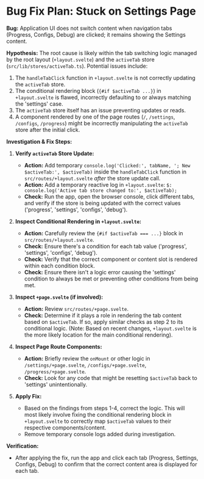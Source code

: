 # Bug Fix Plan: Stuck on Settings Page

**Bug:** Application UI does not switch content when navigation tabs (Progress, Configs, Debug) are clicked; it remains showing the Settings content.

**Hypothesis:**
The root cause is likely within the tab switching logic managed by the root layout (`+layout.svelte`) and the `activeTab` store (`src/lib/stores/activeTab.ts`). Potential issues include:
1.  The `handleTabClick` function in `+layout.svelte` is not correctly updating the `activeTab` store.
2.  The conditional rendering block (`{#if $activeTab ...}`) in `+layout.svelte` is flawed, incorrectly defaulting to or always matching the 'settings' case.
3.  The `activeTab` store itself has an issue preventing updates or reads.
4.  A component rendered by one of the page routes (`/`, `/settings`, `/configs`, `/progress`) might be incorrectly manipulating the `activeTab` store after the initial click.

**Investigation & Fix Steps:**

1.  **Verify `activeTab` Store Update:**
    *   **Action:** Add temporary `console.log('Clicked:', tabName, '; New $activeTab:', $activeTab)` inside the `handleTabClick` function in `src/routes/+layout.svelte` *after* the store update call.
    *   **Action:** Add a temporary reactive log in `+layout.svelte`: `$: console.log('Active tab store changed to:', $activeTab);`
    *   **Check:** Run the app, open the browser console, click different tabs, and verify if the store is being updated with the correct values ('progress', 'settings', 'configs', 'debug').

2.  **Inspect Conditional Rendering in `+layout.svelte`:**
    *   **Action:** Carefully review the `{#if $activeTab === ...}` block in `src/routes/+layout.svelte`.
    *   **Check:** Ensure there's a condition for each tab value ('progress', 'settings', 'configs', 'debug').
    *   **Check:** Verify that the correct component or content slot is rendered within each condition block.
    *   **Check:** Ensure there isn't a logic error causing the 'settings' condition to always be met or preventing other conditions from being met.

3.  **Inspect `+page.svelte` (if involved):**
    *   **Action:** Review `src/routes/+page.svelte`.
    *   **Check:** Determine if it plays a role in rendering the tab content based on `$activeTab`. If so, apply similar checks as step 2 to its conditional logic. (Note: Based on recent changes, `+layout.svelte` is the more likely location for the main conditional rendering).

4.  **Inspect Page Route Components:**
    *   **Action:** Briefly review the `onMount` or other logic in `/settings/+page.svelte`, `/configs/+page.svelte`, `/progress/+page.svelte`.
    *   **Check:** Look for any code that might be resetting `$activeTab` back to 'settings' unintentionally.

5.  **Apply Fix:**
    *   Based on the findings from steps 1-4, correct the logic. This will most likely involve fixing the conditional rendering block in `+layout.svelte` to correctly map `$activeTab` values to their respective components/content.
    *   Remove temporary console logs added during investigation.

**Verification:**
*   After applying the fix, run the app and click each tab (Progress, Settings, Configs, Debug) to confirm that the correct content area is displayed for each tab.